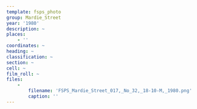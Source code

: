 ```yaml
---
template: fsps_photo
group: Mardie_Street
year: '1980'
description: ~
places:
    - ''
coordinates: ~
heading: ~
classification: ~
section: ~
cell: ~
film_roll: ~
files:
    -
        filename: 'FSPS_Mardie_Street_017,_No_32,_18-10-M,_1980.png'
        caption: ''
---
```


